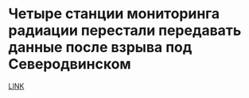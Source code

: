 # Четыре станции мониторинга радиации перестали передавать данные после взрыва под Северодвинском



[LINK](https://varlamov.ru/3562016.html)